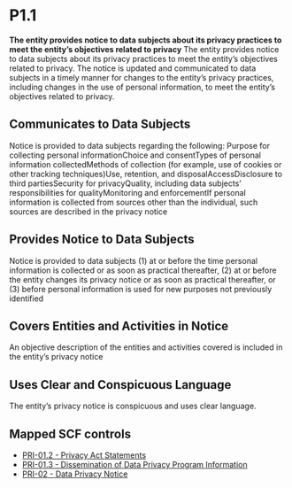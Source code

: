 # P1.1
**The entity provides notice to data subjects about its privacy practices to meet the entity’s objectives related to privacy**
The entity provides notice to data subjects about its privacy practices to meet the entity’s objectives related to privacy. The notice is updated and communicated to data subjects in a timely manner for changes to the entity’s privacy practices, including changes in the use of personal information, to meet the entity’s objectives related to privacy.
## Communicates to Data Subjects
Notice is provided to data subjects regarding the following: Purpose for collecting personal informationChoice and consentTypes of personal information collectedMethods of collection (for example, use of cookies or other tracking techniques)Use, retention, and disposalAccessDisclosure to third partiesSecurity for privacyQuality, including data subjects’ responsibilities for qualityMonitoring and enforcementIf personal information is collected from sources other than the individual, such sources are described in the privacy notice
## Provides Notice to Data Subjects
Notice is provided to data subjects (1) at or before the time personal information is collected or as soon as practical thereafter, (2) at or before the entity changes its privacy notice or as soon as practical thereafter, or (3) before personal information is used for new purposes not previously identified
## Covers Entities and Activities in Notice
An objective description of the entities and activities covered is included in the entity’s privacy notice
## Uses Clear and Conspicuous Language
The entity’s privacy notice is conspicuous and uses clear language.
## Mapped SCF controls
- [PRI-01.2 - Privacy Act Statements](../scf/pri-012-privacyactstatements.md)
- [PRI-01.3 - Dissemination of Data Privacy Program Information](../scf/pri-013-disseminationofdataprivacyprograminformation.md)
- [PRI-02 - Data Privacy Notice](../scf/pri-02-dataprivacynotice.md)